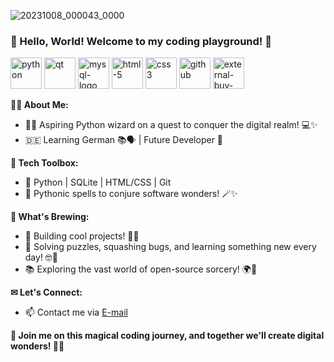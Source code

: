 ![20231008_000043_0000](https://github.com/youngling-coder/youngling-coder/assets/142408709/17bef67e-764c-41b0-bec3-84e5902131ce)


### 👋 Hello, World! Welcome to my coding playground! 🚀

<img width="50" height="50" src="https://img.icons8.com/fluency/50/python.png" alt="python"/> <img width="50" height="50" src="https://img.icons8.com/ios-filled/50/000000/qt.png" alt="qt"/> <img width="50" height="50" src="https://img.icons8.com/fluency/50/mysql-logo.png" alt="mysql-logo"/> <img width="50" height="50" src="https://img.icons8.com/fluency/50/html-5.png" alt="html-5"/> <img width="50" height="50" src="https://img.icons8.com/fluency/50/css3.png" alt="css3"/> <img width="50" height="50" src="https://img.icons8.com/fluency/50/github.png" alt="github"/>
<a target="_blank" href="https://www.buymeacoffee.com/youngling.coder"><img width="50" height="50" src="https://img.icons8.com/external-tal-revivo-shadow-tal-revivo/50/external-buy-me-a-coffee-help-creators-receive-support-from-their-audience-logo-shadow-tal-revivo.png" alt="external-buy-me-a-coffee-help-creators-receive-support-from-their-audience-logo-shadow-tal-revivo"/></a>

**🧙‍♂️ About Me:**
- 👨‍💻 Aspiring Python wizard on a quest to conquer the digital realm! 💻✨
- 🇩🇪 Learning German 📚🗣️ | Future Developer 💼

**🔧 Tech Toolbox:**
- 💾 Python | SQLite | HTML/CSS | Git
- 🐍 Pythonic spells to conjure software wonders! 🪄✨

**💼 What's Brewing:**
- 🌟 Building cool projects! 💼🚀
- 🧐 Solving puzzles, squashing bugs, and learning something new every day! 🤓🐛
- 📚 Exploring the vast world of open-source sorcery! 🌍📜

**✉ Let's Connect:**
- 📫 Contact me via [E-mail](mailto:sh.dmytro@protonmail.com)

**🚀 Join me on this magical coding journey, and together we'll create digital wonders! 🌌🌟**
